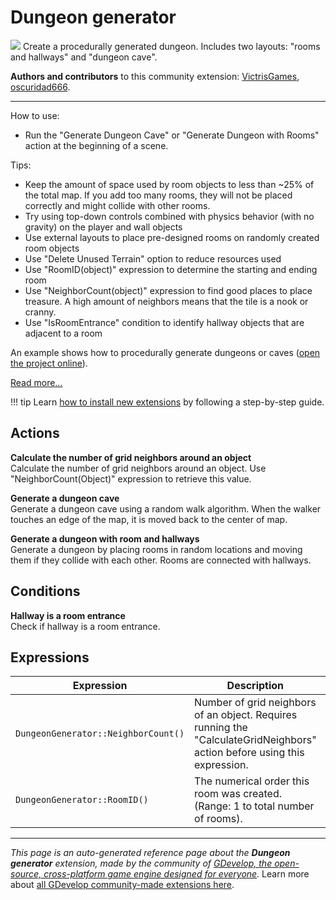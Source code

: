 # Dungeon generator

<img src="https://resources.gdevelop-app.com/assets/Icons/sitemap.svg" class="extension-icon"></img>
Create a procedurally generated dungeon.  Includes two layouts: "rooms and hallways" and "dungeon cave".

**Authors and contributors** to this community extension: [VictrisGames](https://gd.games/VictrisGames), [oscuridad666](https://gd.games/oscuridad666).

---

How to use:

- Run the "Generate Dungeon Cave" or "Generate Dungeon with Rooms" action at the beginning of a scene.

Tips:

- Keep the amount of space used by room objects to less than ~25% of the total map.  If you add too many rooms, they will not be placed correctly and might collide with other rooms.
- Try using top-down controls combined with physics behavior (with no gravity) on the player and wall objects
- Use external layouts to place pre-designed rooms on randomly created room objects
- Use "Delete Unused Terrain" option to reduce resources used
- Use "RoomID(object)" expression to determine the starting and ending room
- Use "NeighborCount(object)" expression to find good places to place treasure.  A high amount of neighbors means that the tile is a nook or cranny.
- Use "IsRoomEntrance" condition to identify hallway objects that are adjacent to a room

An example shows how to procedurally generate dungeons or caves ([open the project online](https://editor.gdevelop.io/?project=example://dungeon-generator)).

[Read more...](https://victrisgames.itch.io/extension-dungeon-generator)

!!! tip
    Learn [how to install new extensions](/gdevelop5/extensions/search) by following a step-by-step guide.

## Actions

**Calculate the number of grid neighbors around an object**  
Calculate the number of grid neighbors around an object.  Use "NeighborCount(Object)" expression to retrieve this value.

**Generate a dungeon cave**  
Generate a dungeon cave using a random walk algorithm.  When the walker touches an edge of the map, it is moved back to the center of map.

**Generate a dungeon with room and hallways**  
Generate a dungeon by placing rooms in random locations and moving them if they collide with each other.  Rooms are connected with hallways.

## Conditions

**Hallway is a room entrance**  
Check if hallway is a room entrance.

## Expressions

| Expression | Description |  |
|-----|-----|-----|
| `DungeonGenerator::NeighborCount()` | Number of grid neighbors of an object.  Requires running the "CalculateGridNeighbors" action before using this expression. ||
| `DungeonGenerator::RoomID()` | The numerical order this room was created.  (Range: 1 to total number of rooms). ||

---

*This page is an auto-generated reference page about the **Dungeon generator** extension, made by the community of [GDevelop, the open-source, cross-platform game engine designed for everyone](https://gdevelop.io/).* Learn more about [all GDevelop community-made extensions here](/gdevelop5/extensions).